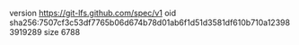 version https://git-lfs.github.com/spec/v1
oid sha256:7507cf3c53df7765b06d674b78d01ab6f1d51d3581df610b710a123983919289
size 6788
